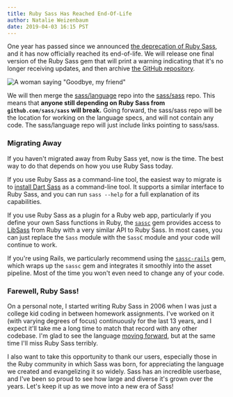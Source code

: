 ```yaml
---
title: Ruby Sass Has Reached End-Of-Life
author: Natalie Weizenbaum
date: 2019-04-03 16:15 PST
---
```


One year has passed since we announced [the deprecation of Ruby Sass](/blog/ruby-sass-is-deprecated), and it has now officially reached its end-of-life. We will release one final version of the Ruby Sass gem that will print a warning indicating that it's no longer receiving updates, and then archive [the GitHub repository](https://github.com/sass/ruby-sass).

![A woman saying "Goodbye, my friend"](/assets/img/blog/020-goodbye.gif)

We will then merge the [sass/language](https://github.com/sass/language) repo into the [sass/sass](https://github.com/sass/sass) repo. This means that **anyone still depending on Ruby Sass from `github.com/sass/sass` will break.** Going forward, the sass/sass repo will be the location for working on the language specs, and will not contain any code. The sass/language repo will just include links pointing to sass/sass.

### Migrating Away

If you haven't migrated away from Ruby Sass yet, now is the time. The best way to do that depends on how you use Ruby Sass today.

If you use Ruby Sass as a command-line tool, the easiest way to migrate is to [install Dart Sass](/install) as a command-line tool. It supports a similar interface to Ruby Sass, and you can run `sass --help` for a full explanation of its capabilities.

If you use Ruby Sass as a plugin for a Ruby web app, particularly if you define your own Sass functions in Ruby, the [`sassc`](https://github.com/sass/sassc-ruby) gem provides access to [LibSass](/libsass) from Ruby with a very similar API to Ruby Sass. In most cases, you can just replace the `Sass` module with the `SassC` module and your code will continue to work.

If you're using Rails, we particularly recommend using the [`sassc-rails`](https://github.com/sass/sassc-rails) gem, which wraps up the `sassc` gem and integrates it smoothly into the asset pipeline. Most of the time you won't even need to change any of your code.

### Farewell, Ruby Sass!

On a personal note, I started writing Ruby Sass in 2006 when I was just a college kid coding in between homework assignments. I've worked on it (with varying degrees of focus) continuously for the last 13 years, and I expect it'll take me a long time to match that record with any other codebase. I'm glad to see the language [moving forward](/blog/announcing-dart-sass), but at the same time I'll miss Ruby Sass terribly.

I also want to take this opportunity to thank our users, especially those in the Ruby community in which Sass was born, for appreciating the language we created and evangelizing it so widely. Sass has an incredible userbase, and I've been so proud to see how large and diverse it's grown over the years. Let's keep it up as we move into a new era of Sass!
